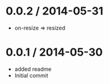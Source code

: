 
0.0.2 / 2014-05-31 
==================

 * on-resize => resized

0.0.1 / 2014-05-30 
==================

 * added readme
 * Initial commit
